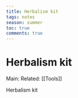 ---title: Herbalism kittags: notesseason: summertoc: truecomments: true---
# Herbalism kit
Main:
Related: [[Tools]]

Herbalism kit 
